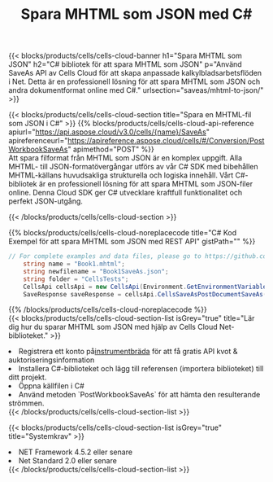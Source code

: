 ﻿---
title:  Spara MHTML som JSON med C#
description:  Använder Aspose.Cells Cloud SDK för C# för att spara MHTML-formatfil som JSON-formatfil.
kwords: Excel, Save MHTML as JSON, REST, C#
howto: How to save MHTML as JSON using Aspose.Cells Cloud C# library.
---
{{< blocks/products/cells/cells-cloud-banner h1="Spara MHTML som JSON" h2="C# bibliotek för att spara MHTML som JSON" p="Använd SaveAs API av Cells Cloud för att skapa anpassade kalkylbladsarbetsflöden i Net. Detta är en professionell lösning för att spara MHTML som JSON och andra dokumentformat online med C#." urlsection="saveas/mhtml-to-json/" >}}

{{< blocks/products/cells/cells-cloud-section title="Spara en MHTML-fil som JSON i C#" >}}
{{% blocks/products/cells/cells-cloud-api-reference apiurl="https://api.aspose.cloud/v3.0/cells/{name}/SaveAs" apireferenceurl="https://apireference.aspose.cloud/cells/#/Conversion/PostWorkbookSaveAs" apimethod="POST" %}}
<br/>
Att spara filformat från MHTML som JSON är en komplex uppgift. Alla MHTML- till JSON-formatövergångar utförs av vår C# SDK med bibehållen MHTML-källans huvudsakliga strukturella och logiska innehåll. Vårt C#-bibliotek är en professionell lösning för att spara MHTML som JSON-filer online. Denna Cloud SDK ger C# utvecklare kraftfull funktionalitet och perfekt JSON-utgång.

{{< /blocks/products/cells/cells-cloud-section >}}

{{% blocks/products/cells/cells-cloud-noreplacecode title="C# Kod Exempel för att spara MHTML som JSON med REST API" gistPath="" %}}
  
```cs
// For complete examples and data files, please go to https://github.com/aspose-cells-cloud/aspose-cells-cloud-dotnet/
    string name = "Book1.mhtml";
    string newfilename = "Book1SaveAs.json";
    string folder = "CellsTests";
    CellsApi cellsApi = new CellsApi(Environment.GetEnvironmentVariable("ProductClientId"), Environment.GetEnvironmentVariable("ProductClientSecret"));
    SaveResponse saveResponse = cellsApi.CellsSaveAsPostDocumentSaveAs(name, null, newfilename, null,null,folder);
```
  
{{% /blocks/products/cells/cells-cloud-noreplacecode %}}
<br/>
{{< blocks/products/cells/cells-cloud-section-list isGrey="true" title="Lär dig hur du sparar MHTML som JSON med hjälp av Cells Cloud Net-biblioteket." >}}
<li> Registrera ett konto på<a href="https://dashboard.aspose.cloud/">instrumentbräda</a> för att få gratis API kvot & auktoriseringsinformation</li>
<li>Installera C#-biblioteket och lägg till referensen (importera biblioteket) till ditt projekt.</li>
<li>Öppna källfilen i C#</li>
<li>Använd metoden `PostWorkbookSaveAs` för att hämta den resulterande strömmen.</li>
{{< /blocks/products/cells/cells-cloud-section-list >}}

{{< blocks/products/cells/cells-cloud-section-list isGrey="true" title="Systemkrav" >}}
<li>NET Framework 4.5.2 eller senare</li>
<li>Net Standard 2.0 eller senare</li>
{{< /blocks/products/cells/cells-cloud-section-list >}}
